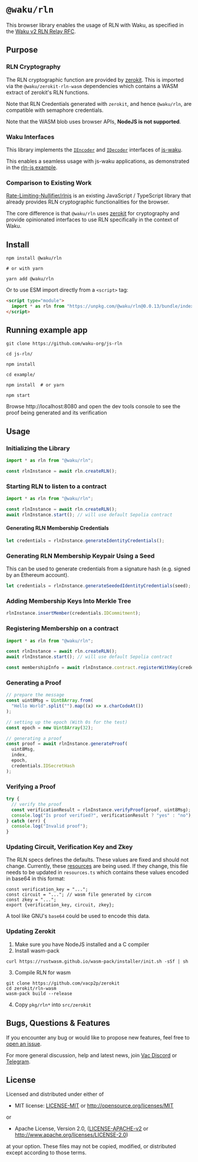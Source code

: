 # `@waku/rln`

This browser library enables the usage of RLN with Waku, as specified in the [Waku v2 RLN Relay RFC](https://rfc.vac.dev/spec/17/).

## Purpose

### RLN Cryptography

The RLN cryptographic function are provided by [zerokit](https://github.com/vacp2p/zerokit/).
This is imported via the `@waku/zerokit-rln-wasm` dependencies which contains a WASM extract of zerokit's RLN functions.

Note that RLN Credentials generated with `zerokit`, and hence `@waku/rln`, are compatible with semaphore credentials.

Note that the WASM blob uses browser APIs, **NodeJS is not supported**.

### Waku Interfaces

This library implements the [`IEncoder`](https://github.com/waku-org/js-waku/blob/604ba1a889f1994bd27f5749107c3a5b2ef490d5/packages/interfaces/src/message.ts#L43)
and [`IDecoder`](https://github.com/waku-org/js-waku/blob/604ba1a889f1994bd27f5749107c3a5b2ef490d5/packages/interfaces/src/message.ts#L58)
interfaces of [js-waku](https://github.com/waku-org/js-waku).

This enables a seamless usage with js-waku applications, as demonstrated in the [rln-js example](https://github.com/waku-org/js-waku-examples/tree/master/examples/rln-js).

### Comparison to Existing Work

[Rate-Limiting-Nullifier/rlnjs](https://github.com/Rate-Limiting-Nullifier/rlnjs)
is an existing JavaScript / TypeScript library that already provides RLN cryptographic functionalities for the browser.

The core difference is that `@waku/rln` uses [zerokit](https://github.com/vacp2p/zerokit/) for cryptography and provide opinionated interfaces to use RLN specifically in the context of Waku.

## Install

```
npm install @waku/rln

# or with yarn

yarn add @waku/rln
```

Or to use ESM import directly from a `<script>` tag:

```html
<script type="module">
  import * as rln from "https://unpkg.com/@waku/rln@0.0.13/bundle/index.js";
</script>
```

## Running example app

```
git clone https://github.com/waku-org/js-rln

cd js-rln/

npm install

cd example/

npm install  # or yarn

npm start
```

Browse http://localhost:8080 and open the dev tools console to see the proof being generated and its verification

## Usage

### Initializing the Library

```js
import * as rln from "@waku/rln";

const rlnInstance = await rln.createRLN();
```

### Starting RLN to listen to a contract

```js
import * as rln from "@waku/rln";

const rlnInstance = await rln.createRLN();
await rlnInstance.start(); // will use default Sepolia contract
```

#### Generating RLN Membership Credentials

```js
let credentials = rlnInstance.generateIdentityCredentials();
```

### Generating RLN Membership Keypair Using a Seed

This can be used to generate credentials from a signature hash (e.g. signed by an Ethereum account).

```js
let credentials = rlnInstance.generateSeededIdentityCredentials(seed);
```

### Adding Membership Keys Into Merkle Tree

```js
rlnInstance.insertMember(credentials.IDCommitment);
```

### Registering Membership on a contract

```js
import * as rln from "@waku/rln";

const rlnInstance = await rln.createRLN();
await rlnInstance.start(); // will use default Sepolia contract

const membershipInfo = await rlnInstance.contract.registerWithKey(credentials);
```

### Generating a Proof

```js
// prepare the message
const uint8Msg = Uint8Array.from(
  "Hello World".split("").map((x) => x.charCodeAt())
);

// setting up the epoch (With 0s for the test)
const epoch = new Uint8Array(32);

// generating a proof
const proof = await rlnInstance.generateProof(
  uint8Msg,
  index,
  epoch,
  credentials.IDSecretHash
);
```

### Verifying a Proof

```js
try {
  // verify the proof
  const verificationResult = rlnInstance.verifyProof(proof, uint8Msg);
  console.log("Is proof verified?", verificationResult ? "yes" : "no");
} catch (err) {
  console.log("Invalid proof");
}
```

### Updating Circuit, Verification Key and Zkey

The RLN specs defines the defaults.
These values are fixed and should not change.
Currently, these [resources](https://github.com/vacp2p/zerokit/tree/master/rln/resources/tree_height_20) are being used.
If they change, this file needs to be updated in `resources.ts` which
contains these values encoded in base64 in this format:

```
const verification_key = "...";
const circuit = "..."; // wasm file generated by circom
const zkey = "...";
export {verification_key, circuit, zkey};
```

A tool like GNU's `base64` could be used to encode this data.

### Updating Zerokit

1. Make sure you have NodeJS installed and a C compiler
2. Install wasm-pack

```
curl https://rustwasm.github.io/wasm-pack/installer/init.sh -sSf | sh
```

3. Compile RLN for wasm

```
git clone https://github.com/vacp2p/zerokit
cd zerokit/rln-wasm
wasm-pack build --release
```

4. Copy `pkg/rln*` into `src/zerokit`

## Bugs, Questions & Features

If you encounter any bug or would like to propose new features, feel free to [open an issue](https://github.com/waku-org/js-rln/issues/new/).

For more general discussion, help and latest news, join [Vac Discord](https://discord.gg/PQFdubGt6d) or [Telegram](https://t.me/vacp2p).

## License

Licensed and distributed under either of

- MIT license: [LICENSE-MIT](LICENSE-MIT) or http://opensource.org/licenses/MIT

or

- Apache License, Version 2.0, ([LICENSE-APACHE-v2](LICENSE-APACHE-v2) or http://www.apache.org/licenses/LICENSE-2.0)

at your option. These files may not be copied, modified, or distributed except according to those terms.
